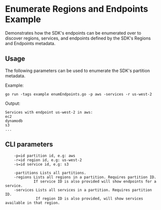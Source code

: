 Enumerate Regions and Endpoints Example
===

Demonstrates how the SDK's endpoints can be enumerated over to discover regions, services, and endpoints defined by the SDK's Regions and Endpoints metadata.

Usage
---

The following parameters can be used to enumerate the SDK's partition metadata.

Example:

    go run -tags example enumEndpoints.go -p aws -services -r us-west-2

Output:

    Services with endpoint us-west-2 in aws:
	ec2
	dynamodb
	s3
    ...

CLI parameters
---

```
    -p=id partition id, e.g: aws
    -r=id region id, e.g: us-west-2
    -s=id service id, e.g: s3

    -partitions Lists all partitions.
    -regions Lists all regions in a partition. Requires partition ID.
             If service ID is also provided will show endpoints for a service.
    -services Lists all services in a partition. Requires partition ID.
              If region ID is also provided, will show services available in that region.
```

